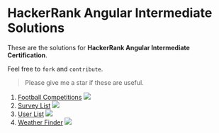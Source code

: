 # HackerRank Angular Intermediate Solutions

These are the solutions for **HackerRank Angular Intermediate Certification**.

Feel free to `fork` and `contribute`.

> Please give me a star if these are useful.

1. [Football Competitions](/football-competitions/README.md)
![](https://hrcdn.net/s3_pub/istreet-assets/1WAxxf03EtrUdnq3heRX2g/football.gif)
2. [Survey List](/survey-list/README.md)
![](https://hrcdn.net/s3_pub/istreet-assets/1WAxxf03EtrUdnq3heRX2g/football.gif)
3. [User List](/user-list/README.md)
![](https://hrcdn.net/s3_pub/istreet-assets/1WAxxf03EtrUdnq3heRX2g/football.gif)
4. [Weather Finder](/weather-finder/README.md)
![](https://hrcdn.net/s3_pub/istreet-assets/1WAxxf03EtrUdnq3heRX2g/football.gif)
